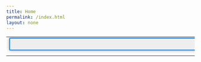 ```yaml
---
title: Home
permalink: /index.html
layout: none
---
```

<html xmlns="http://www.w3.org/1999/xhtml"> 
<head> 
<title></title> 
<meta http-equiv="Content-Type" content="text/html; charset=utf-8" /> 
<link rel="stylesheet" href="https://unpkg.com/leaflet@1.3.0/dist/leaflet.css" />
<link rel="stylesheet" href="/css/leaflet-search.css" />
<link rel="stylesheet" href="/css/style.css" />
<script src="https://ajax.googleapis.com/ajax/libs/jquery/3.6.1/jquery.min.js"></script>
<style>
#findbox {
background: #eee;
border-radius:.125em;
border:2px solid #1978cf;
box-shadow: 0 0 8px #999;
margin-bottom: 10px;
padding: 2px 0;
width: 600px;
height: 26px;
}
.search-tooltip {
width: 200px;
}
.leaflet-control-search .search-cancel {
position: static;
float: left;
margin-left: -22px;
}
</style>
</head>
<body onload="getStreams()">
<table style="width:100%">
<tr>
<td><div id="findbox"></div>
<div id="map"></div></td>
<td id="info"></td>
</tr>
</table>
<div style="display:none" id="list"></div>
<div id="list2"></div>
<script src="https://unpkg.com/leaflet@1.3.0/dist/leaflet.js"></script>
<script src="/js/leaflet-search.js"></script>
<script src="/js/us-states.js"></script>
<script>
//sample data values define in us-states.js
function stateinfo2(element, id) {
let country = arr35a.find(el => el.id === id);
const info = document.getElementById("info");
const info33 = 'Name';
info.innerHTML = info33;
const para = document.createElement("div");
para.setAttribute("id", "info1");
para.setAttribute("class", "header");
const para2 = document.createElement("div");
para2.setAttribute("id", "info2");
para2.setAttribute("class", "header");
const para3 = document.createElement("div");
para3.setAttribute("id", "info3");
para3.setAttribute("class", "header");
para.innerHTML = id;
para2.innerHTML = id;
para3.innerHTML = id;
info.appendChild(para);
info.appendChild(para2);
info.appendChild(para3);
$.getJSON('https://members-api.parliament.uk/api/Location/Constituency/'+id, function(emp) {
$('#info1').html('<p>Constituency Name: ' + emp.value.name + '</p>');
$('#info1').append('<p>MP Name : ' + emp.value.currentRepresentation.member.value.nameFullTitle + '</p>');
$('#info1').append('<img src="' + emp.value.currentRepresentation.member.value.thumbnailUrl + '" alt="' + emp.value.currentRepresentation.member.value.nameFullTitle + '" width="100">');
$('#info1').append('<p>Party: '
+ emp.value.currentRepresentation.member.value.latestParty.name
+ '</p>');
});
$.getJSON('https://members-api.parliament.uk/api/Location/Constituency/'+id+'/Synopsis', function(emp1) {
$('#info2').html('<p>Member Info: ' + emp1.value + '</p>');
});
$.getJSON('https://members-api.parliament.uk/api/Location/Constituency/'+id+'/ElectionResults', function(emp3) {
var dude5 = emp3.value;
$('#info3').html('<p>Electorate Info: ' + dude5[0].electorate + '</p>');
$('#info3').append('<p>Majority : ' + dude5[0].majority + '</p>');
$('#info3').append('<p>Turnout : ' + dude5[0].turnout + '</p>');
});
};
var map = new L.Map('map', {zoom: 5, center: new L.latLng([55, -2]) });
map.addLayer(new L.TileLayer('https://{s}.tile.openstreetmap.org/{z}/{x}/{y}.png'));//base layer
var dude77 = [];
var dude78 = [];
var arr34a = [];
var arr35a = [];
let a33 = -1;
let a35 = -1;
var uktownstate = {type:String("FeatureCollection"),features:[dude77]};
var data = statesData;
var data2 = uktownstate;
let text = "";
let text2 = "";
document.getElementById("list2").innerHTML = text2;
myfruit = {};
let xx = 0;
function getStreams() {
//let httpRequest;
let url = [0, 20, 40, 60, 80, 100, 120, 140, 160, 180, 200, 220, 240, 260, 280, 300, 320, 340, 360, 380, 400, 420, 440, 460, 480, 500, 520, 540, 560, 580, 600, 620, 640];
function makeRequest() {
url.forEach(async function(e) {
let httpRequest = new XMLHttpRequest();
if (!httpRequest) {
alert("can not create http instance!");
return false;
}
httpRequest.onreadystatechange = streams;
httpRequest.open('GET', 'https://members-api.parliament.uk/api/Location/Constituency/Search?skip='+e+'&take=20');
httpRequest.send();
});
}
function streams() {
if (this.readyState === this.DONE) {
let data = JSON.parse(this.response);
let e = 0;
const f = e++;
var data2 = data.items;
var data55 = data2.value;
let a = -1;
document.getElementById("list2").innerHTML = text2;
data2.forEach((data2, index) => {
if(data2.value.currentRepresentation == undefined){var data66 = 'Undefined'}else{var data66 = data2.value.currentRepresentation.member.value.latestParty.name};
if(data66 == 'Undefined'){var color = '#86848A'};
if(data66 == 'Labour'){var color = '#Ff0000'};
if(data66 == 'Scottish National Party'){var color = '#Fff800'};
if(data66 == 'Conservative'){var color = '#0038FF'};
if(data66 == 'Democratic Unionist Party'){var color = '#50A9D4'};
if(data66 == 'Plaid Cymru'){var color = '#EF00FF'};
if(data66 == 'Liberal Democrat'){var color = '#67A81B'};
if(data66 == 'Sinn Féin'){var color = '#6900FF'};
if(data66 == 'Independent'){var color = '#FFFFFF'};
if(data66 == 'Social Democratic & Labour Party'){var color = '#FF9E00'};
if(data66 == 'Alba Party'){var color = '#56A1A4'};
if(data66 == 'Green Party'){var color = '#38FF00'};
if(data66 == 'Labour (Co-op)'){var color = '#F7005A'};
if(data66 == 'Speaker'){var color = '#000000'};
if(data66 == 'Alliance'){var color = '#00FDFF'};
let httpRequest1 = new XMLHttpRequest();
httpRequest1.onreadystatechange = function(){
if(this.readyState == 4 && this.status == 200){
var str2 = this.responseText;
const after_ = str2.split('coordinates')[1];
const after66_ = str2.split('type')[1];
const after66a_ = after66_.substring(5);
const after1_ = after_.substring(3);
const before_ = after1_.split('}')[0];
const before66a_ = after66a_.split(',')[0];
const before66b_ = before66a_.replace('"', '');
const before66c_ = before66b_.split('n')[0]+'n';
++a;
++a35; 
console.log(data2.value.id +' - '+data66+' - '+data2.value.name+' - '+color+' - '+before66c_+' - '+before_);
arr35a[a35] = {type:String("Feature"),id:parseInt(data2.value.id),properties:{name:String(data2.value.name),color:String(color),party:String(data66)},geometry:{type:String(before66c_),coordinates:JSON.parse(before_)}};
if (a35 == 649){
var featuresLayer = new L.GeoJSON(arr35a, {
style: function(feature) {
return {color: feature.properties.color };
},
onEachFeature: function(feature, marker,) {
marker.bindPopup('<h4 style="color:black">'+ feature.properties.name +'<br /><button onclick="stateinfo2(this, \''+ feature.id +'\')">'+''+'Click Here For more info</button></h4>');
}
});
map.addLayer(featuresLayer);
var searchControl = new L.Control.Search({
container: 'findbox',
layer: featuresLayer,
propertyName: 'name',
marker: false,
moveToLocation: function(latlng, title, map) {
//map.fitBounds( latlng.layer.getBounds() );
var zoom = map.getBoundsZoom(latlng.layer.getBounds());
map.setView(latlng, zoom); // access the zoom
}
});
searchControl.on('search:locationfound', function(e) {
//console.log('search:locationfound', );
//map.removeLayer(this._markerSearch)
e.layer.setStyle({fillColor: '#3f0', color: '#0f0'});
if(e.layer._popup)
e.layer.openPopup();
}).on('search:collapsed', function(e) {
featuresLayer.eachLayer(function(layer) {//restore feature color
featuresLayer.resetStyle(layer);
});
});
map.addControl(searchControl);//inizialize search control
}
};
};
httpRequest1.open('GET', 'https://members-api.parliament.uk/api/Location/Constituency/'+data2.value.id+'/Geometry');
httpRequest1.send();
text2 += data2.value.id+" - "+data2.value.name+" - "+data66+"<br>";
});
}
}
makeRequest();
}
const fruits = data.features;
fruits.forEach(myFunction);
document.getElementById("list").innerHTML = text;
const fruits2 = data2.features;
function myFunction(item, index, emp1) {
text += index + ": " + item.properties.name + "<br>";
}
</script>
</body>
</html>
